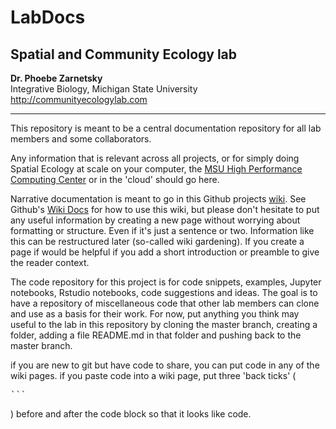 # LabDocs

## Spatial and Community Ecology lab

**Dr. Phoebe Zarnetsky**\
Integrative Biology, Michigan State University  \
http://communityecologylab.com

---

This repository is meant to be a central documentation repository for all lab members and some collaborators.   

Any information that is relevant across all projects, or for simply doing Spatial Ecology at scale on your computer, the [MSU High Performance Computing Center](http://wiki.hpcc.msu.edu) or in the 'cloud' should go here.   

Narrative documentation is meant to go in this Github projects [wiki](https://github.com/SpACE-plzlab/spacelab-documentation/wiki).  See Github's [Wiki Docs](https://help.github.com/en/github/building-a-strong-community/adding-or-editing-wiki-pages) for how to use this wiki, but please don't hesitate to put any useful information by creating a new page without worrying about formatting or structure.  Even if it's just a sentence or two.  Information like this can be restructured later (so-called wiki gardening).   If you create a page if would be helpful if you add a short introduction or preamble to give the reader context.     

The code repository for this project is for code snippets, examples, Jupyter notebooks, Rstudio notebooks, code suggestions and ideas.  The goal is to have a repository of miscellaneous code that other lab members can clone and use as a basis for their work.    For now, put anything you think may useful to the lab in this repository by cloning the master branch, creating a folder, adding a file README.md in that folder and pushing back to the master branch.  

if you are new to git but have code to share, you can put code in any of the wiki pages.  if you paste code into a wiki page, put three 'back ticks'  ( <pre>```</pre> ) before and after the code block so that it looks like code.  

